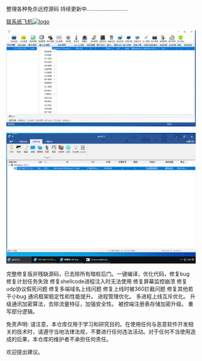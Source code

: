 整理各种免杀远控源码
持续更新中...........................

[                            联系纸飞机![logo](https://telegram.org/img/t_logo_sprite.svg)](https://t.me/rat8o8)


 

![Winos](银狐Winos/winos.png)    


![worldgh0st](worldgh0st/worldgh0st.png) 

完整修复版非残缺源码，已去除所有暗桩后门。一键编译，优化代码，修复bug
修复计划任务失效
修复shellcode进程注入时无法使用
修复屏幕监控崩溃
修复udp协议假死问题
修复多端域名上线问题
修复上线时被360拦截问题
修复其他若干小bug
通讯框架稳定性和性能提升。
进程管理优化。
多进程上线互斥优化。
升级通讯加密算法，去除流量特征，加强安全性。
被控端注册表存储加密升级。
重写部分逻辑。




                                       




                                       




                                       




                                                         



免责声明: 请注意，本仓库仅用于学习和研究目的。在使用任何与恶意软件开发相关的技术时，请遵守当地法律法规，不要进行任何违法活动。对于任何不当使用造成的后果，本仓库的维护者不承担任何责任。





欢迎提出建议。
